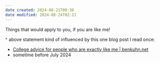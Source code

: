 ```yaml
---
date created: 2024-08-21T00:30
date modified: 2024-08-24T02:11
---
```


Things that would apply to you, if you are like me!

^ above statement kind of influenced by this one blog post I read once: 

- [College advice for people who are exactly like me | benkuhn.net](https://www.benkuhn.net/college/) 
- sometime before July 2024
